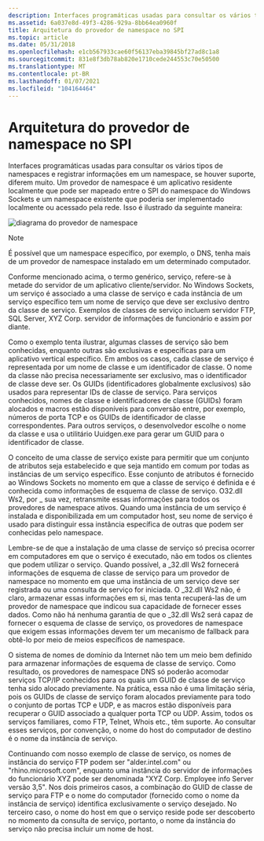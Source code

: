 ```yaml
---
description: Interfaces programáticas usadas para consultar os vários tipos de namespaces e registrar informações em um namespace, se houver suporte, diferem muito.
ms.assetid: 6a037e8d-49f3-4286-929a-8bb64ea0960f
title: Arquitetura do provedor de namespace no SPI
ms.topic: article
ms.date: 05/31/2018
ms.openlocfilehash: e1cb567933cae60f56137eba39845bf27ad8c1a8
ms.sourcegitcommit: 831e8f3db78ab820e1710cede244553c70e50500
ms.translationtype: MT
ms.contentlocale: pt-BR
ms.lasthandoff: 01/07/2021
ms.locfileid: "104164464"
---
```

# <a name="namespace-provider-architecture-in-the-spi"></a>Arquitetura do provedor de namespace no SPI

Interfaces programáticas usadas para consultar os vários tipos de namespaces e registrar informações em um namespace, se houver suporte, diferem muito. Um provedor de namespace é um aplicativo residente localmente que pode ser mapeado entre o SPI do namespace do Windows Sockets e um namespace existente que poderia ser implementado localmente ou acessado pela rede. Isso é ilustrado da seguinte maneira:

![diagrama do provedor de namespace](images/ovrvw3-1.png)

> [!Note]  
> É possível que um namespace específico, por exemplo, o DNS, tenha mais de um provedor de namespace instalado em um determinado computador.

 

Conforme mencionado acima, o termo genérico, serviço, refere-se à metade do servidor de um aplicativo cliente/servidor. No Windows Sockets, um serviço é associado a uma classe de serviço e cada instância de um serviço específico tem um nome de serviço que deve ser exclusivo dentro da classe de serviço. Exemplos de classes de serviço incluem servidor FTP, SQL Server, XYZ Corp. servidor de informações de funcionário e assim por diante.

Como o exemplo tenta ilustrar, algumas classes de serviço são bem conhecidas, enquanto outras são exclusivas e específicas para um aplicativo vertical específico. Em ambos os casos, cada classe de serviço é representada por um nome de classe e um identificador de classe. O nome da classe não precisa necessariamente ser exclusivo, mas o identificador de classe deve ser. Os GUIDs (identificadores globalmente exclusivos) são usados para representar IDs de classe de serviço. Para serviços conhecidos, nomes de classe e identificadores de classe (GUIDs) foram alocados e macros estão disponíveis para conversão entre, por exemplo, números de porta TCP e os GUIDs de identificador de classe correspondentes. Para outros serviços, o desenvolvedor escolhe o nome da classe e usa o utilitário Uuidgen.exe para gerar um GUID para o identificador de classe.

O conceito de uma classe de serviço existe para permitir que um conjunto de atributos seja estabelecido e que seja mantido em comum por todas as instâncias de um serviço específico. Esse conjunto de atributos é fornecido ao Windows Sockets no momento em que a classe de serviço é definida e é conhecida como informações de esquema de classe de serviço. O32.dll Ws2, por \_ sua vez, retransmite essas informações para todos os provedores de namespace ativos. Quando uma instância de um serviço é instalada e disponibilizada em um computador host, seu nome de serviço é usado para distinguir essa instância específica de outras que podem ser conhecidas pelo namespace.

Lembre-se de que a instalação de uma classe de serviço só precisa ocorrer em computadores em que o serviço é executado, não em todos os clientes que podem utilizar o serviço. Quando possível, a \_32.dll Ws2 fornecerá informações de esquema de classe de serviço para um provedor de namespace no momento em que uma instância de um serviço deve ser registrada ou uma consulta de serviço for iniciada. O \_32.dll Ws2 não, é claro, armazenar essas informações em si, mas tenta recuperá-las de um provedor de namespace que indicou sua capacidade de fornecer esses dados. Como não há nenhuma garantia de que o \_32.dll Ws2 será capaz de fornecer o esquema de classe de serviço, os provedores de namespace que exigem essas informações devem ter um mecanismo de fallback para obtê-lo por meio de meios específicos de namespace.

O sistema de nomes de domínio da Internet não tem um meio bem definido para armazenar informações de esquema de classe de serviço. Como resultado, os provedores de namespace DNS só poderão acomodar serviços TCP/IP conhecidos para os quais um GUID de classe de serviço tenha sido alocado previamente. Na prática, essa não é uma limitação séria, pois os GUIDs de classe de serviço foram alocados previamente para todo o conjunto de portas TCP e UDP, e as macros estão disponíveis para recuperar o GUID associado a qualquer porta TCP ou UDP. Assim, todos os serviços familiares, como FTP, Telnet, Whois etc., têm suporte. Ao consultar esses serviços, por convenção, o nome do host do computador de destino é o nome da instância de serviço.

Continuando com nosso exemplo de classe de serviço, os nomes de instância do serviço FTP podem ser "alder.intel.com" ou "rhino.microsoft.com", enquanto uma instância do servidor de informações do funcionário XYZ pode ser denominada "XYZ Corp. Employee info Server versão 3,5". Nos dois primeiros casos, a combinação do GUID de classe de serviço para FTP e o nome do computador (fornecido como o nome da instância de serviço) identifica exclusivamente o serviço desejado. No terceiro caso, o nome do host em que o serviço reside pode ser descoberto no momento da consulta de serviço, portanto, o nome da instância do serviço não precisa incluir um nome de host.

 

 



